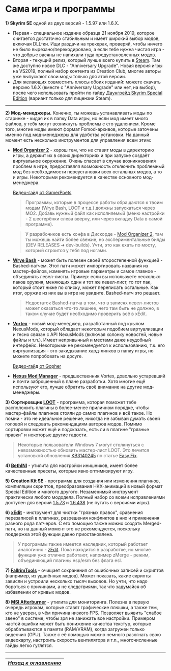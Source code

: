 # Сама игра и программы

**1) Skyrim SE** одной из двух версий - 1.5.97 или 1.6.X.
+ Первая - специальное издание образца 21 ноября 2019, которое считается достаточно стабильным и имеет широкий выбор модов, включая DLL-ки. Ищи раздачи на трекерах, проверяй, чтобы ничего не было вырезано/перекодировано, а если тебе нужна чистая игра - что добрые васяны не напихали туда предустановленных модов.
+ Вторая - текущий релиз, который лучше всего купить в [Steam](https://store.steampowered.com/app/489830). Там же доступно новое DLC - "Anniversary Upgrade". Новая версия игры на VS2019, полный набор контента из Creation Club, многие авторы уже выпускают свои моды только для этой версии.
+ Для желающих совместить плюсы обоих изданий: можете скачать версию 1.6.X (вместе с "Anniversary Upgrade" или нет, на выбор), после чего использовать пройти по гайду [Даунгрейд Skyrim Special Edition](https://tesall.club/tutorials/1591-daungreid-skyrim-special-edition) (вариант только для лицензии Steam).

------

**2) Мод-менеджеры.** Конечно, ты можешь устанавливать моды по старинке - кидая их в папку Data игры, но если мод имеет много файлов, у тебя могут возникнуть проблемы с его удалением. Кроме того, многие моды имеют формат Fomod-архивов, которые заточены именно под мод-менеджеры для удобства установки. На данный момент есть несколько инструментов для управления всем этим:

+ [**Mod Organizer 2**](https://www.nexusmods.com/skyrimspecialedition/mods/6194) - хорош тем, что не ставит моды в директорию игры, а держит их в своих директориях и при запуске создаёт виртуальное окружение. Очень спасает в случае возникновения проблем в игре, предоставляя возможность отключить проблемный мод без необходимости переустановки всех остальных модов, а то и игры. Некоторыми рекомендуется в качестве основного мод-менеджера.

    [Видео-гайд от GamerPoets](https://www.youtube.com/watch?v=DG3eqyNOByw&list=PLlN8weLk86Xh3ue76x2ibqtmMramwQmHB)

    > Программы, которые в процессе работы обращаются к твоим модам (Wrye Bash, LOOT и т.д.) должны запускаться через МО2. Добавь нужный файл как исполняемый (меню настройки - 2 шестерёнки слева вверху, или через вкладку Data в самой программе).

    > У разрабочиков есть конфа в Дискорде - [Mod Organizer 2](https://discord.gg/6GKR9jZ), там ты можешь найти более свежие, но экспериментальные билды (DEV RELEASES ➔ dev-builds). Учти, это как ехать по мосту, который строится у тебя под ногами.

+ [**Wrye Bash**](https://www.nexusmods.com/skyrimspecialedition/mods/6837) - может быть полезен своей второстепенной функцией - Bashed-патчем. Этот патч может импортировать названия из мастер-файлов, изменять игровые параметры и самое главное - объединять левел-листы. Пример: если вы используете несколько паков оружия, меняющих один и тот же левел-лист, то тот пак, который стоит ниже по списку, может переписать остальные. Как итог, оружие из них вы в игре не увидите. Bashed-патч это решает.

    > Недостаток Bashed-патча в том, что в записях левел-листов может оказаться что-то лишнее, чего там быть не должно, в таком случае будет необходимо проверить всё в xEdit.

+ [**Vortex**](https://www.nexusmods.com/site/mods/1) - новый мод-менеджер, разработанный под крылом NexusMods, который обладает некоторым подобием виртуализации и тесно связан с API NexusMods (включая колонку новостей, новые файлы и т.п.). Имеет непривычный и местами даже неудобный интерфейс. Некоторыми не рекомендуется к использованию, т.к. его виртуализация - это закидывание хард-линков в папку игры, но можете попробовать на досуге.

    [Видео-гайд от Gopher](https://www.youtube.com/watch?v=3kbOteChLJE&list=PLE7DlYarj-DfYgxma5znKGYEqAHDU_WU-)

+ [**Nexus Mod Manager**](https://www.nexusmods.com/site/mods/305) - предшественник Vortex, довольно устаревший и почти заброшенный в плане разработки. Хотя многие ещё используют его, лучше обратить своё внимание на другие мод-менеджеры.

**3) Сортировщик [LOOT](https://loot.github.io)** - программа, которая поможет тебе расположить плагины в более-менее приличном порядке, чтобы мастер-файлы плагинов стояли до самих плагинов и всё такое. Но помни - это не идеальное решение, никогда не забывай думать своей головой и следовать рекомендациям авторов модов. Помимо сортировки может ещё и подсказать, есть ли в плагине "грязные правки" и некоторые другие гадости.

> Некоторые пользователи Windows 7 могут столкнуться с невозможностью обновить мастер-лист LOOT. Это лечится установкой обновления [KB3140245](https://www.catalog.update.microsoft.com/search.aspx?q=kb3140245) по статье [Easy Fix](https://support.microsoft.com/en-us/topic/update-to-enable-tls-1-1-and-tls-1-2-as-default-secure-protocols-in-winhttp-in-windows-c4bd73d2-31d7-761e-0178-11268bb10392).

**4) [BethINI](https://www.nexusmods.com/skyrimspecialedition/mods/4875)** - утилита для настройки инишников, имеет более качественные пресеты, которые явно оптимизируют игру.

**5) Creation Kit SE** - программа для создания или изменения плагинов, компиляции скриптов, преобразования HKX-анимаций в новый формат Special Edition и многого другого. Незаменимый инструмент практически любого мододела. Полный набор со всеми исправлениями доступен для версий [1.5.73](https://link.meridiano-web.com/sse:ck-1573) и [1.6.438](https://link.meridiano-web.com/sse:ck-16438) (не путать с версиями игры).

**6) [xEdit](https://www.nexusmods.com/skyrimspecialedition/mods/164)** - инструмент для чистки "грязных правок", сравнения перезаписей в плагинах, разрешения конфликтов в них и применения разного рода патчеров. С его помощью также можно создать Merged-патч, но на данный момент это не рекомендуется, поскольку поддержка этой функции давно приостановлена.

> У программы также имеется наследник, который работает аналогично - [zEdit](https://github.com/matortheeternal/zedit/releases). Пока находится в разработке, но многие функции уже отлично работают, например zMerge - режим, объединяющий плагины esp/esm без флага esl.

**7) [FallrimTools](https://www.nexusmods.com/skyrimspecialedition/mods/5031)** - очищает сохранения от ошибочных записей и скриптов (например, из удалённых модов). Может показать, какие скрипты зависли и устроили несколько тысяч вызовов. Но учти, что надо бороться с причинами, а не следствиями, так что задумайся об избавлении от кривых модов.

**8) [MSI Afterburner](https://www.msi.com/Landing/afterburner/graphics-cards)** - утилита для мониторинга. Полезна в первую очередь игрокам, которые ставят графические плюшки, а также тем, кто не уверен, в чём причина низкого FPS. Позволяет выявить "слабое звено" в системе, чтобы зря не занижать все настройки. Примером частой ошибки может быть понижение качества текстур, которые обрабатываются в памяти (RAM/VRAM), когда загружен только видеочип (GPU). Также с её помощью можно немного разогнать свою видеокарту, настроить скорость вентилятора и т.п., многочисленные гайды легко гуглятся.

------

|[*Назад к оглавлению*](../01_Оглавление.md)|
|:---:|
